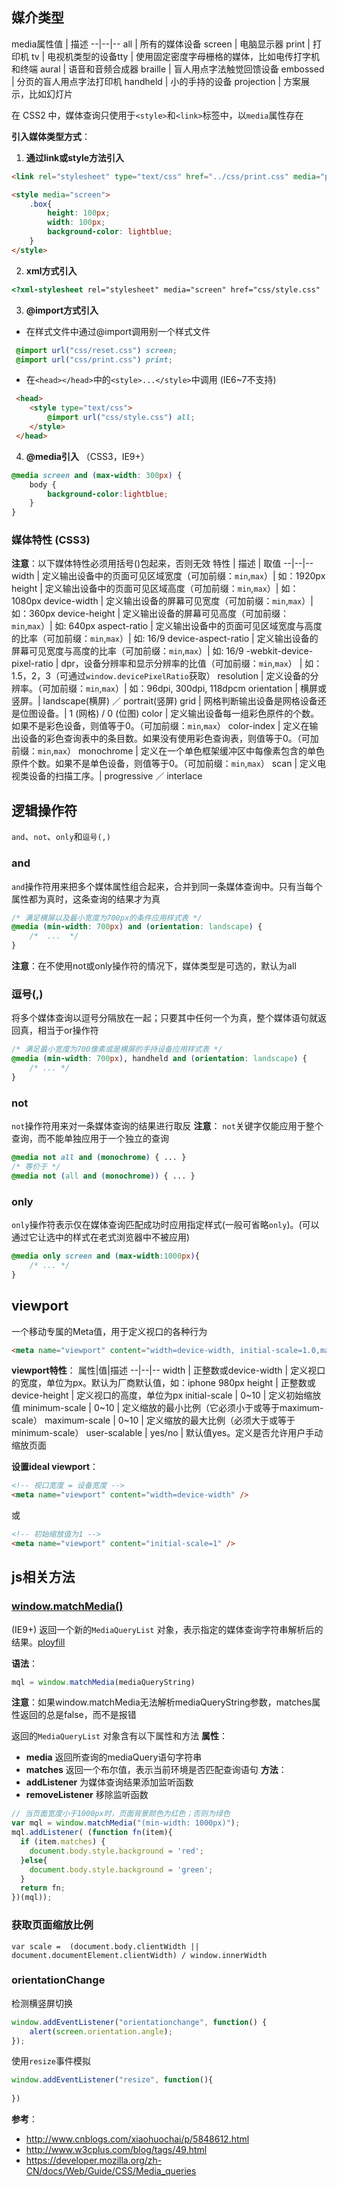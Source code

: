 ## 媒介类型
media属性值 | 描述
--|--|--
all	| 所有的媒体设备
screen	| 电脑显示器
print	| 打印机
tv	| 电视机类型的设备tty	| 使用固定密度字母栅格的媒体，比如电传打字机和终端
aural	| 语音和音频合成器
braille	| 盲人用点字法触觉回馈设备
embossed	| 分页的盲人用点字法打印机
handheld	| 小的手持的设备
projection	| 方案展示，比如幻灯片

在 CSS2 中，媒体查询只使用于`<style>`和`<link>`标签中，以`media`属性存在

**引入媒体类型方式**：
1. **通过link或style方法引入**
```html
<link rel="stylesheet" type="text/css" href="../css/print.css" media="print" />

<style media="screen">
    .box{ 
        height: 100px;
        width: 100px; 
        background-color: lightblue;
    }  
</style>
```

2. **xml方式引入**
```html
<?xml-stylesheet rel="stylesheet" media="screen" href="css/style.css" ？>
```

3. **@import方式引入**

- 在样式文件中通过@import调用别一个样式文件
```css
 @import url("css/reset.css") screen;
 @import url("css/print.css") print;
```

- 在`<head></head>`中的`<style>...</style>`中调用 (IE6~7不支持)
```html
 <head>
    <style type="text/css">
    	@import url("css/style.css") all;
    </style>
 </head>
```

4. **@media引入** （CSS3，IE9+）
```css
@media screen and (max-width: 300px) {
    body {
        background-color:lightblue;
    }
}
```

### 媒体特性 (CSS3)
**注意**：以下媒体特性必须用括号()包起来，否则无效
特性 | 描述 | 取值
--|--|--
width	| 定义输出设备中的页面可见区域宽度（可加前缀：`min`,`max`）| 如：1920px
height |	定义输出设备中的页面可见区域高度（可加前缀：`min`,`max`）| 如：1080px
device-width |	定义输出设备的屏幕可见宽度（可加前缀：`min`,`max`）| 如：360px
device-height |	定义输出设备的屏幕可见高度（可加前缀：`min`,`max`）| 如: 640px
aspect-ratio  |	定义输出设备中的页面可见区域宽度与高度的比率（可加前缀：`min`,`max`）| 如: 16/9
device-aspect-ratio	 | 定义输出设备的屏幕可见宽度与高度的比率（可加前缀：`min`,`max`）| 如: 16/9
-webkit-device-pixel-ratio | dpr，设备分辨率和显示分辨率的比值（可加前缀：`min`,`max`） | 如：1.5，2，3（可通过`window.devicePixelRatio`获取）
resolution	| 定义设备的分辨率。（可加前缀：`min`,`max`）| 如：96dpi, 300dpi, 118dpcm
orientation	| 横屏或竖屏。| landscape(横屏) ／ portrait(竖屏)
grid |	网格判断输出设备是网格设备还是位图设备。| 1 (网格) / 0 (位图)
color |	定义输出设备每一组彩色原件的个数。如果不是彩色设备，则值等于0。（可加前缀：`min`,`max`）
color-index |	定义在输出设备的彩色查询表中的条目数。如果没有使用彩色查询表，则值等于0。（可加前缀：`min`,`max`）
monochrome	| 定义在一个单色框架缓冲区中每像素包含的单色原件个数。如果不是单色设备，则值等于0。（可加前缀：`min`,`max`）
scan	| 定义电视类设备的扫描工序。| progressive ／ interlace

## 逻辑操作符
`and`、`not`、`only`和`逗号(,)`
### and
`and`操作符用来把多个媒体属性组合起来，合并到同一条媒体查询中。只有当每个属性都为真时，这条查询的结果才为真
```css
/* 满足横屏以及最小宽度为700px的条件应用样式表 */
@media (min-width: 700px) and (orientation: landscape) {
    /*  ...  */
}
```
**注意**：在不使用not或only操作符的情况下，媒体类型是可选的，默认为all

### 逗号(,)
将多个媒体查询以逗号分隔放在一起；只要其中任何一个为真，整个媒体语句就返回真，相当于or操作符
```css
/* 满足最小宽度为700像素或是横屏的手持设备应用样式表 */
@media (min-width: 700px), handheld and (orientation: landscape) { 
    /* ... */
}
```

### not
`not`操作符用来对一条媒体查询的结果进行取反
**注意**：
`not`关键字仅能应用于整个查询，而不能单独应用于一个独立的查询
```css
@media not all and (monochrome) { ... }
/* 等价于 */
@media not (all and (monochrome)) { ... }
```

### only
`only`操作符表示仅在媒体查询匹配成功时应用指定样式(一般可省略`only`)。(可以通过它让选中的样式在老式浏览器中不被应用)

```css
@media only screen and (max-width:1000px){
    /* ... */
}
```

## viewport
一个移动专属的Meta值，用于定义视口的各种行为
```html
<meta name="viewport" content="width=device-width, initial-scale=1.0,maximum-scale=1.0, user-scalable=no"/>
```
**viewport特性**：
属性|值|描述
--|--|--
width |	正整数或device-width | 定义视口的宽度，单位为px。默认为厂商默认值，如：iphone 980px
height | 正整数或device-height |	定义视口的高度，单位为px
initial-scale |	0~10	 | 定义初始缩放值
minimum-scale |	0~10 |	定义缩放的最小比例（它必须小于或等于maximum-scale）
maximum-scale |	0~10	| 定义缩放的最大比例（必须大于或等于minimum-scale）
user-scalable |	yes/no | 默认值yes。定义是否允许用户手动缩放页面

**设置ideal viewport**：
```html
<!-- 视口宽度 = 设备宽度 -->
<meta name="viewport" content="width=device-width" />
```
或
```html
<!-- 初始缩放值为1 -->
<meta name="viewport" content="initial-scale=1" />
```

## js相关方法
### [window.matchMedia()](https://developer.mozilla.org/zh-CN/docs/Web/API/MediaQueryList)
(IE9+) 返回一个新的`MediaQueryList` 对象，表示指定的媒体查询字符串解析后的结果。[ployfill](https://github.com/paulirish/matchMedia.js/)  

**语法**：
```js
mql = window.matchMedia(mediaQueryString)
```
**注意**：如果window.matchMedia无法解析mediaQueryString参数，matches属性返回的总是false，而不是报错

返回的`MediaQueryList` 对象含有以下属性和方法
**属性**：
- **media**
    返回所查询的mediaQuery语句字符串
- **matches**
    返回一个布尔值，表示当前环境是否匹配查询语句
**方法**：
- **addListener**
    为媒体查询结果添加监听函数
- **removeListener**
    移除监听函数
```js
// 当页面宽度小于1000px时，页面背景颜色为红色；否则为绿色
var mql = window.matchMedia("(min-width: 1000px)");
mql.addListener( (function fn(item){
  if (item.matches) {
    document.body.style.background = 'red';
  }else{
    document.body.style.background = 'green';
  }
  return fn;
})(mql));

```

### 获取页面缩放比例
```
var scale =  (document.body.clientWidth || document.documentElement.clientWidth) / window.innerWidth 
```

### orientationChange
检测横竖屏切换
```js
window.addEventListener("orientationchange", function() {
    alert(screen.orientation.angle);
});
```
使用`resize`事件模拟
```js
window.addEventListener("resize", function(){
    
})
```


**参考**：
- http://www.cnblogs.com/xiaohuochai/p/5848612.html
- http://www.w3cplus.com/blog/tags/49.html
- https://developer.mozilla.org/zh-CN/docs/Web/Guide/CSS/Media_queries

